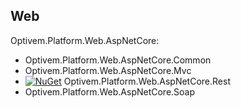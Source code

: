 ## Web

Optivem.Platform.Web.AspNetCore:
* Optivem.Platform.Web.AspNetCore.Common
* Optivem.Platform.Web.AspNetCore.Mvc
* [![NuGet](https://img.shields.io/nuget/v/Optivem.Platform.Web.AspNetCore.Rest.svg)](https://www.nuget.org/packages/Optivem.Platform.Web.AspNetCore.Rest) Optivem.Platform.Web.AspNetCore.Rest
* Optivem.Platform.Web.AspNetCore.Soap